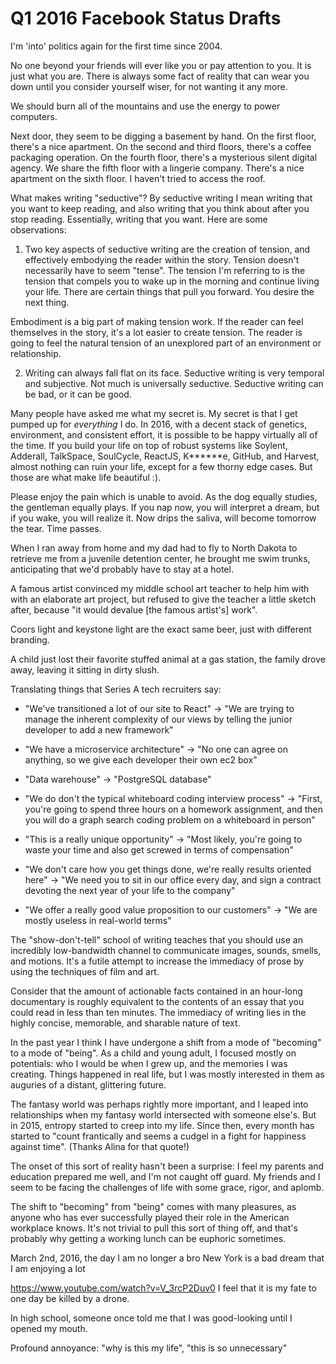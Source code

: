 # Q1 2016 Facebook Status Drafts

I'm 'into' politics again for the first time since 2004.

No one beyond your friends will ever like you or pay attention to you.  It is
just what you are.  There is always some fact of reality that can wear you down 
until you consider yourself wiser, for not wanting it any more.

We should burn all of the mountains and use the energy to power computers.

Next door, they seem to be digging a basement by hand.  On the first floor,
there's a nice apartment.  On the second and third floors, there's a coffee
packaging operation.  On the fourth floor, there's a mysterious silent digital
agency.  We share the fifth floor with a lingerie company.  There's a nice
apartment on the sixth floor.  I haven't tried to access the roof.  

What makes writing "seductive"?  By seductive writing I mean writing that you
want to keep reading, and also writing that you think about after you stop
reading.  Essentially, writing that you want.  Here are some observations:

1) Two key aspects of seductive writing are the creation of tension, and
effectively embodying the reader within the story.  Tension doesn't necessarily
have to seem "tense".  The tension I'm referring to is the tension that compels
you to wake up in the morning and continue living your life.  There are certain
things that pull you forward.  You desire the next thing.  

Embodiment is a big part of making tension work.  If the reader can feel
themselves in the story, it's a lot easier to create tension.  The reader is
going to feel the natural tension of an unexplored part of an environment or
relationship.

2) Writing can always fall flat on its face.  Seductive writing is very temporal
and subjective.  Not much is universally seductive.  Seductive writing can be
bad, or it can be good.

Many people have asked me what my secret is.  My secret is that I get pumped up
for *everything* I do.  In 2016, with a decent stack of genetics, environment,
and consistent effort, it is possible to be happy virtually all of the time.  If
you build your life on top of robust systems like Soylent, Adderall, TalkSpace,
SoulCycle, ReactJS, K******e, GitHub, and Harvest, almost nothing can ruin your
life, except for a few thorny edge cases.  But those are what make life
beautiful :). 

Please enjoy the pain which is unable to avoid. 
As the dog equally studies, the gentleman equally plays. 
If you nap now, you will interpret a dream, but if 
you wake, you will realize it. 
Now drips the saliva, will become tomorrow the tear.
Time passes.

When I ran away from home and my dad had to fly to North Dakota to retrieve me
from a juvenile detention center, he brought me swim trunks, anticipating that
we'd probably have to stay at a hotel.

A famous artist convinced my middle school art teacher to help him with with an
elaborate art project, but refused to give the teacher a little sketch after,
because "it would devalue [the famous artist's] work".

Coors light and keystone light are the exact same beer, just with different
branding.

A child just lost their favorite stuffed animal at a gas station, the family
drove away, leaving it sitting in dirty slush.


Translating things that Series A tech recruiters say:

- "We've transitioned a lot of our site to React" -> "We are trying to manage the
inherent complexity of our views by telling the junior developer to add a new
framework"

- "We have a microservice architecture" -> "No one can agree on anything, so we
give each developer their own ec2 box"

- "Data warehouse" -> "PostgreSQL database"

- "We do don't the typical whiteboard coding interview process" -> "First, you're
going to spend three hours on a homework assignment, and then you will do a
graph search coding problem on a whiteboard in person"

- "This is a really unique opportunity" -> "Most likely, you're going to waste
your time and also get screwed in terms of compensation"

- "We don't care how you get things done, we're really results oriented here" ->
"We need you to sit in our office every day, and sign a contract
devoting the next year of your life to the company"

- "We offer a really good value proposition to our customers" -> "We are mostly
useless in real-world terms"

The "show-don't-tell" school of writing teaches that you should use an
incredibly low-bandwidth channel to communicate images, sounds, smells, and
motions.  It's a futile attempt to increase the immediacy of prose by using the
techniques of film and art.  

Consider that the amount of actionable facts contained in an hour-long
documentary is roughly equivalent to the contents of an essay that you could
read in less than ten minutes.  The immediacy of writing lies in the highly
concise, memorable, and sharable nature of text.

In the past year I think I have undergone a shift from a mode of "becoming" to a
mode of "being".  As a child and young adult, I focused mostly on potentials:
who I would be when I grew up, and the memories I was creating.  Things happened
in real life, but I was mostly interested in them as auguries of a distant,
glittering future.  

The fantasy world was perhaps rightly more important, and I leaped into
relationships when my fantasy world intersected with someone else's.  But in
2015, entropy started to creep into my life.  Since then, every month has
started to "count frantically and seems a cudgel in a fight for happiness
against time".  (Thanks Alina for that quote!)  

The onset of this sort of reality hasn't been a surprise: I feel my parents and
education prepared me well, and I'm not caught off guard.  My friends and I seem
to be facing the challenges of life with some grace, rigor, and aplomb.  

The shift to "becoming" from "being" comes with many pleasures, as anyone who
has ever successfully played their role in the American workplace knows.  It's
not trivial to pull this sort of thing off, and that's probably why getting a
working lunch can be euphoric sometimes.

March 2nd, 2016, the day I am no longer a bro
New York is a bad dream that I am enjoying a lot

https://www.youtube.com/watch?v=V_3rcP2Duv0
I feel that it is my fate to one day be killed by a drone.

In high school, someone once told me that I was good-looking until I opened my
mouth.

Profound annoyance: "why is this my life", "this is so unnecessary"
